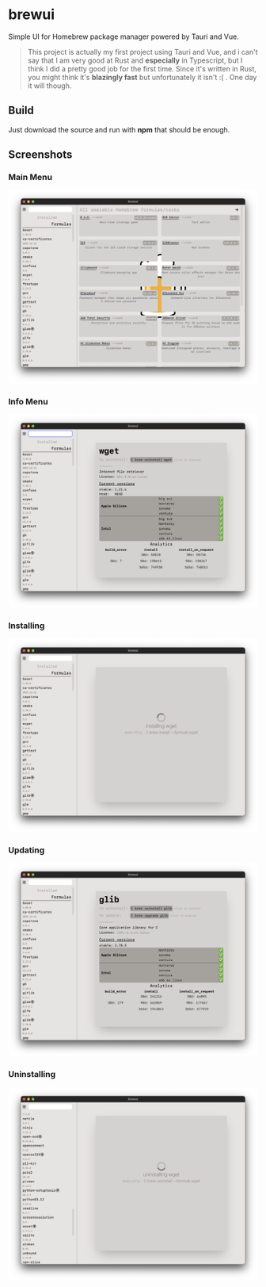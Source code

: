 # brewui

Simple UI for Homebrew package manager powered by Tauri and Vue.

> This project is actually my first project using Tauri and Vue, and i can't say that I am very good at Rust and **especially** in Typescript, but I think I did a pretty good job for the first time.
Since it's written in Rust, you might think it's **blazingly fast** but unfortunately it isn't :( . One day it will though.

## Build

Just download the source and run with **npm** that should be enough.

## Screenshots

### Main Menu
![alt text](./brewui-assets/main.png)

### Info Menu
![alt text](./brewui-assets/info.png)

### Installing
![alt text](./brewui-assets/install.png)

### Updating
![alt text](./brewui-assets/update.png)

### Uninstalling
![alt text](./brewui-assets/uninstall.png)
